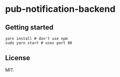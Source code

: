 # pub-notification-backend

## Getting started
```
yarn install # don't use npm
sudo yarn start # uses port 80
```

## License
MIT.
